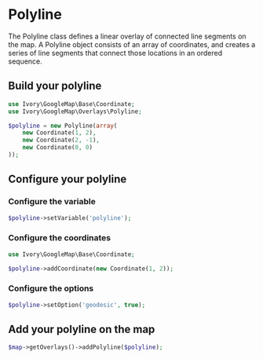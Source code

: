 # Polyline

The Polyline class defines a linear overlay of connected line segments on the map. A Polyline object consists of an
array of coordinates, and creates a series of line segments that connect those locations in an ordered sequence.

## Build your polyline

``` php
use Ivory\GoogleMap\Base\Coordinate;
use Ivory\GoogleMap\Overlays\Polyline;

$polyline = new Polyline(array(
    new Coordinate(1, 2),
    new Coordinate(2, -1),
    new Coordinate(0, 0)
));
```

## Configure your polyline

### Configure the variable

``` php
$polyline->setVariable('polyline');
```

### Configure the coordinates

``` php
use Ivory\GoogleMap\Base\Coordinate;

$polyline->addCoordinate(new Coordinate(1, 2));
```

### Configure the options

``` php
$polyline->setOption('geodesic', true);
```

## Add your polyline on the map

``` php
$map->getOverlays()->addPolyline($polyline);
```
